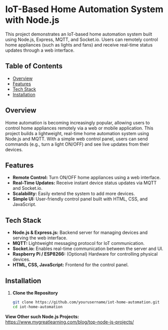# IoT-Based Home Automation System with Node.js

This project demonstrates an IoT-based home automation system built using Node.js, Express, MQTT, and Socket.io. Users can remotely control home appliances (such as lights and fans) and receive real-time status updates through a web interface.

## Table of Contents

- [Overview](#overview)
- [Features](#features)
- [Tech Stack](#tech-stack)
- [Installation](#installation)

## Overview

Home automation is becoming increasingly popular, allowing users to control home appliances remotely via a web or mobile application. This project builds a lightweight, real-time home automation system using Node.js and MQTT. With a simple web control panel, users can send commands (e.g., turn a light ON/OFF) and see live updates from their devices.

## Features

- **Remote Control:** Turn ON/OFF home appliances using a web interface.
- **Real-Time Updates:** Receive instant device status updates via MQTT and Socket.io.
- **Scalability:** Easily extend the system to add more devices.
- **Simple UI:** User-friendly control panel built with HTML, CSS, and JavaScript.

## Tech Stack

- **Node.js & Express.js:** Backend server for managing devices and serving the web interface.
- **MQTT:** Lightweight messaging protocol for IoT communication.
- **Socket.io:** Enables real-time communication between the server and UI.
- **Raspberry Pi / ESP8266:** (Optional) Hardware for controlling physical devices.
- **HTML, CSS, JavaScript:** Frontend for the control panel.

## Installation

1. **Clone the Repository**

   ```bash
   git clone https://github.com/yourusername/iot-home-automation.git
   cd iot-home-automation

**View Other such Node.js Projects:** https://www.mygreatlearning.com/blog/top-node-js-projects/
